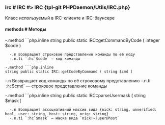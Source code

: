 ### irc # IRC #> IRC {tpl-git PHPDaemon/Utils/IRC.php}

Класс используемый в IRC-клиенте и IRC-баунсере

#### methods # Методы

 -.method ```php.inline
 string public static IRC::getCommandByCode ( integer $code )
 ```
   -.n Возвращает строковое представление команды по её коду
   -.n.ti `:hc`$code` — код команды

 -.method ```php.inline
 string public static IRC::getCodeByCommand ( string $cmd )
 ```
   -.n Возвращает код команды по её строковому представлению
   -.n.ti `:hc`$cmd` — строковое представление команды

 -.method ```php.inline
 string public static IRC::parseUsermask ( string $mask )
 ```
   -.n Возвращает ассоциативный массив вида {nick: string, unverified: bool, user: string, host: string, orig: string}
   -.n.ti `:hc`$mask` — маска вида `nick!~?user@host`


